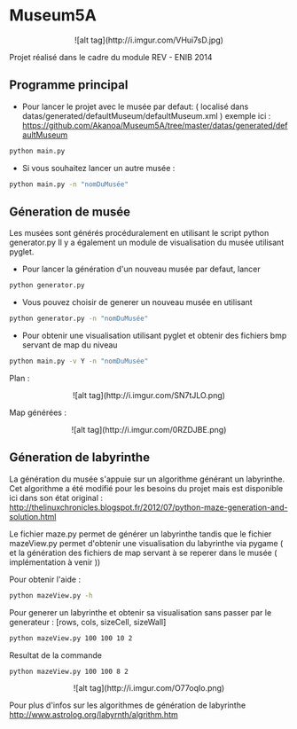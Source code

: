 Museum5A
========

<p align="center">![alt tag](http://i.imgur.com/VHui7sD.jpg)<p>


Projet réalisé dans le cadre du module REV - ENIB 2014

Programme principal
-------------------

* Pour lancer le projet avec le musée par defaut: ( localisé dans datas/generated/defaultMuseum/defaultMuseum.xml )
exemple ici : https://github.com/Akanoa/Museum5A/tree/master/datas/generated/defaultMuseum

```bash
python main.py
```

* Si vous souhaitez lancer un autre musée : 

```bash
python main.py -n "nomDuMusée"
```

Géneration de musée
-------------------

Les musées sont générés procéduralement en utilisant le script python generator.py
Il y a également un module de visualisation du musée utilisant pyglet.

* Pour lancer la génération d'un nouveau musée par defaut, lancer

```bash
python generator.py
```

* Vous pouvez choisir de generer un nouveau musée en utilisant 

```bash
python generator.py -n "nomDuMusée"
```

* Pour obtenir une visualisation utilisant pyglet et obtenir des fichiers bmp servant de map du niveau

```bash
python main.py -v Y -n "nomDuMusée"
```

Plan :

<p align="center">![alt tag](http://i.imgur.com/SN7tJLO.png)<p>

Map générées :
<p align="center">![alt tag](http://i.imgur.com/0RZDJBE.png)<p>

Géneration de labyrinthe
------------------------

La génération du musée s'appuie sur un algorithme générant un labyrinthe.
Cet algorithme a été modifié pour les besoins du projet mais est disponible ici dans son état original :
http://thelinuxchronicles.blogspot.fr/2012/07/python-maze-generation-and-solution.html

Le fichier maze.py permet de générer un labyrinthe tandis que le fichier mazeView.py permet d'obtenir une visualisation du labyrinthe via pygame ( et la génération des fichiers de map servant à se reperer dans le musée ( implémentation à venir ))

Pour obtenir l'aide : 
```bash
python mazeView.py -h 
```

Pour generer un labyrinthe et obtenir sa visualisation sans passer par le generateur :
[rows, cols, sizeCell, sizeWall]

```bash
python mazeView.py 100 100 10 2
```

Resultat de la commande 
```bash
python mazeView.py 100 100 8 2
```
<p align="center">![alt tag](http://i.imgur.com/O77oqIo.png)<p>

Pour plus d'infos sur les algorithmes de génération de labyrinthe
http://www.astrolog.org/labyrnth/algrithm.htm
